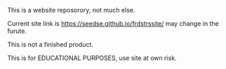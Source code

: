 This is a website reposorory, not much else.

Current site link is https://seedse.github.io/frdstrssite/
may change in the furute.

This is not a finished product.

This is for EDUCATIONAL PURPOSES, use site at own risk.
